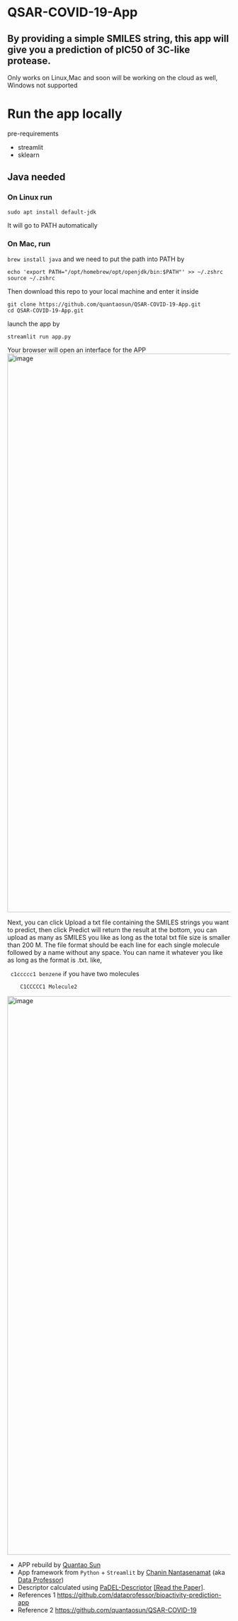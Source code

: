 # QSAR-COVID-19-App

## By providing a simple SMILES string, this app will give you a prediction of pIC50 of 3C-like protease.

Only works on Linux,Mac and soon will be working on the cloud as well, Windows not supported

# Run the app locally

pre-requirements

- streamlit
- sklearn

## Java needed 

### On Linux run 

```sudo apt install default-jdk```

It will go to PATH automatically
### On Mac, run
```brew install java``` 
and we need to put the path into PATH by
```
echo 'export PATH="/opt/homebrew/opt/openjdk/bin:$PATH"' >> ~/.zshrc
source ~/.zshrc
```
Then download this repo to your local machine and enter it inside

```
git clone https://github.com/quantaosun/QSAR-COVID-19-App.git
cd QSAR-COVID-19-App.git
```
launch the app by
```
streamlit run app.py
```
Your browser will open an interface for the APP 
<img width="1260" alt="image" src="https://github.com/quantaosun/QSAR-COVID-19-App/assets/75652473/dcc3674b-de1a-406d-b2db-51ea1cb37e64">

Next, you can click Upload a txt file containing the SMILES strings you want to predict, then click Predict will return the result at the bottom, you can upload as many as SMILES you like as long as the total txt file size is smaller than 200 M. The file format should be each line for each single molecule followed by a name without any space. You can name it whatever you like as long as the format is  .txt.
like,

``` c1ccccc1 benzene``` 
if you have two molecules
``` c1ccccc1 Molecule1
    C1CCCCC1 Molecule2
```
<img width="1260" alt="image" src="https://github.com/quantaosun/QSAR-COVID-19-App/assets/75652473/102176ae-c30c-48df-85f0-fc43491ff38f">

- APP rebuild  by [Quantao Sun](https://github.com/quantaosun)
- App framework from `Python` + `Streamlit` by [Chanin Nantasenamat](https://medium.com/@chanin.nantasenamat) (aka [Data Professor](http://youtube.com/dataprofessor))
- Descriptor calculated using [PaDEL-Descriptor](http://www.yapcwsoft.com/dd/padeldescriptor/) [[Read the Paper]](https://doi.org/10.1002/jcc.21707).
- References 1 https://github.com/dataprofessor/bioactivity-prediction-app
- Reference 2 https://github.com/quantaosun/QSAR-COVID-19

